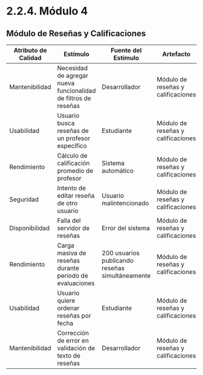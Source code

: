# 2.2.4. Módulo 4

## Módulo de Reseñas y Calificaciones

| Atributo de Calidad | Estímulo | Fuente del Estímulo | Artefacto | Entorno | Respuesta | Medida de Respuesta |
|---------------------|----------|-------------------|----------|---------|-----------|-------------------|
| Mantenibilidad | Necesidad de agregar nueva funcionalidad de filtros de reseñas | Desarrollador | Módulo de reseñas y calificaciones | Desarrollo y mantenimiento | Implementar nuevos filtros sin modificar código existente | Tiempo de implementación ≤ 4 horas |
| Usabilidad | Usuario busca reseñas de un profesor específico | Estudiante | Módulo de reseñas y calificaciones | Navegación web/móvil | Mostrar reseñas ordenadas con filtros y paginación | Resultados mostrados en ≤ 2 seg |
| Rendimiento | Cálculo de calificación promedio de profesor | Sistema automático | Módulo de reseñas y calificaciones | Actualización en tiempo real | Recalcular promedio tras nueva calificación | Actualización en ≤ 100 ms |
| Seguridad | Intento de editar reseña de otro usuario | Usuario malintencionado | Módulo de reseñas y calificaciones | Acceso web | Denegar acceso y registrar intento | 100% de intentos bloqueados |
| Disponibilidad | Falla del servidor de reseñas | Error del sistema | Módulo de reseñas y calificaciones | Operación normal | Restaurar servicio automáticamente | Tiempo de inactividad ≤ 30 segundos |
| Rendimiento | Carga masiva de reseñas durante periodo de evaluaciones | 200 usuarios publicando reseñas simultáneamente | Módulo de reseñas y calificaciones | Fin de semestre académico | Procesar todas las publicaciones sin degradación del servicio | Tiempo de publicación ≤ 1.5 seg por reseña |
| Usabilidad | Usuario quiere ordenar reseñas por fecha | Estudiante | Módulo de reseñas y calificaciones | Navegación web/móvil | Mostrar opciones de ordenamiento visibles | Usuario encuentra opción en ≤ 5 segundos |
| Mantenibilidad | Corrección de error en validación de texto de reseñas | Desarrollador | Módulo de reseñas y calificaciones | Desarrollo y mantenimiento | Modificar validación sin afectar base de datos | Tiempo de corrección ≤ 2 horas |
